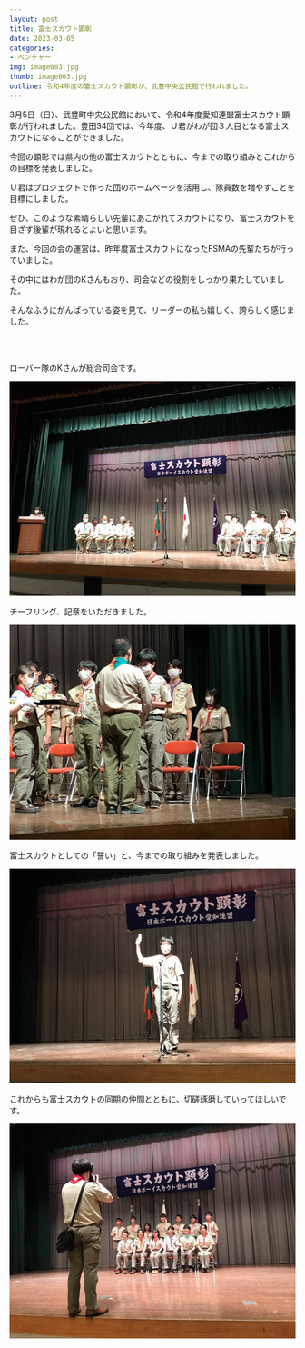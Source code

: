 ```yaml
---
layout: post
title: 富士スカウト顕彰
date: 2023-03-05
categories:
- ベンチャー
img: image003.jpg
thumb: image003.jpg
outline: 令和4年度の富士スカウト顕彰が、武豊中央公民館で行われました。
---
```


3月5日（日）、武豊町中央公民館において、令和4年度愛知連盟富士スカウト顕彰が行われました。豊田34団では、今年度、Ｕ君がわが団３人目となる富士スカウトになることができました。

今回の顕彰では県内の他の富士スカウトとともに、今までの取り組みとこれからの目標を発表しました。

Ｕ君はプロジェクトで作った団のホームページを活用し、隊員数を増やすことを目標にしました。

ぜひ、このような素晴らしい先輩にあこがれてスカウトになり、富士スカウトを目ざす後輩が現れるとよいと思います。

また、今回の会の運営は、昨年度富士スカウトになったFSMAの先輩たちが行っていました。

その中にはわが団のKさんもおり、司会などの役割をしっかり果たしていました。

そんなふうにがんばっている姿を見て、リーダーの私も嬉しく、誇らしく感じました。

<br>

<br>

ローバー隊のKさんが総合司会です。

<img src="/assets/img/blog/2023-03-05-富士スカウト顕彰/image001.jpg">

チーフリング、記章をいただきました。

<img src="/assets/img/blog/2023-03-05-富士スカウト顕彰/image002.jpg">

富士スカウトとしての「誓い」と、今までの取り組みを発表しました。

<img src="/assets/img/blog/2023-03-05-富士スカウト顕彰/image003.jpg">

これからも富士スカウトの同期の仲間とともに、切磋琢磨していってほしいです。

<img src="/assets/img/blog/2023-03-05-富士スカウト顕彰/image004.jpg">

